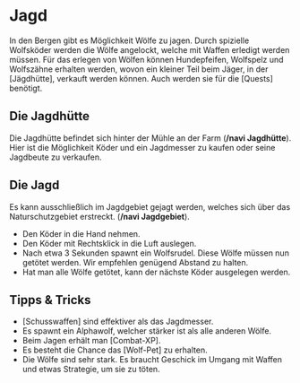 # Jagd

In den Bergen gibt es Möglichkeit Wölfe zu jagen. Durch spizielle Wolfsköder werden die Wölfe angelockt, welche mit Waffen erledigt werden müssen. Für das erlegen von Wölfen können Hundepfeifen, Wolfspelz und Wolfszähne erhalten werden, wovon ein kleiner Teil beim Jäger, in der [Jägdhütte], verkauft werden können. Auch werden sie für die [Quests] benötigt.

## Die Jagdhütte
Die Jagdhütte befindet sich hinter der Mühle an der Farm (**/navi Jagdhütte**). Hier ist die Möglichkeit Köder und ein Jagdmesser zu kaufen oder seine Jagdbeute zu verkaufen.


## Die Jagd
Es kann ausschließlich im Jagdgebiet gejagt werden, welches sich über das Naturschutzgebiet erstreckt. (**/navi Jagdgebiet**). 

* Den Köder in die Hand nehmen.
* Den Köder mit Rechtsklick in die Luft auslegen.
* Nach etwa 3 Sekunden spawnt ein Wolfsrudel. Diese Wölfe müssen nun getötet werden. Wir empfehlen genügend Abstand zu halten.
* Hat man alle Wölfe getötet, kann der nächste Köder ausgelegen werden.

## Tipps & Tricks

* [Schusswaffen] sind effektiver als das Jagdmesser.
* Es spawnt ein Alphawolf, welcher stärker ist als alle anderen Wölfe.
* Beim Jagen erhält man [Combat-XP].
* Es besteht die Chance das [Wolf-Pet] zu erhalten.
* Die Wölfe sind sehr stark. Es braucht Geschick im Umgang mit Waffen und etwas Strategie, um sie zu töten.
